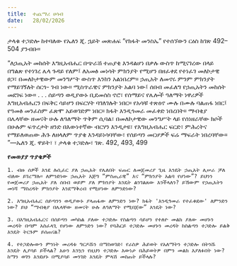 ```yaml
---
title:  ተጨማሪ ሀሳብ
date:   28/02/2026
---
```


ታላቁ ተጋድሎ ከተባለው የኤለን ጂ. ኋይት መጽሐፍ “የክፋት መንስኤ” የተሰኘውን ርዕስ ከገጽ 492–504 ያንብቡ።

“ለኃጢአት መከሰት እግዚአብሔር በጭራሽ ተጠያቂ እንዳልሆነ በቃሉ ውስጥ ከሚናገረው በላይ በግልጽ የተነገረ ሌላ ጉዳይ የለም፤ ለአመፅ መነሳት ምክንያት የሚሆን በዘፈቀደ የተነፈገ መለኮታዊ ፀጋ፣ በመለኮታዊውም መንግሥት ውስጥ እንከን አልነበረም። ኃጢአት ለመኖሩ ምንም ምክንያት የማይገኝለት ሰርጎ- ገብ ነው። ሚስጥራዊና ምክንያት አልባ ነው፤ ሰበብ መፈለግ የኃጢአትን መከሰት መደገፍ ነው። . . . ሰይጣን ወዲያውኑ ቢደመሰስ ኖሮ፣ የሰማይና የሌሎች ዓለማት ነዋሪዎች እግዚአብሔርን በፍቅር ሳይሆን በፍርሃት ባገለገሉት ነበር። የአሳቹ ተጽዕኖ ሙሉ በሙሉ ባልጠፋ ነበር፤ የዓመፅ መንፈስም ፈጽሞ አይወገድም ነበር። ክፋት እንዲጎመራ መፈቀድ ነበረበት። ማብቂያ በሌላቸው ዘመናት ሁሉ ለዓለማት ጥቅም ሲባል፣ በመለኮታዊው መንግሥት ላይ የሰነዘራቸው ክሶች በሁሉም ፍጥረታት ዘንድ በእውነተኛው ብርሃን እንዲታዩ፣ የእግዚአብሔር ፍርድ፣ ምሕረትና የማይለወጠው ሕጉ ለዘላለም ጥያቄ እንዳይነሳባቸው፣ የሰይጣን መርሆዎች ፍሬ ማፍራት ነበረባቸው። ”—ኤለን ጂ. ዋይት፣ ፣ ታላቁ ተጋድሎ፣ ገጽ. 492, 493, 499



**የመወያያ ጥያቄዎች**



`1. ብዙ ሰዎች እንደ ሉሲፈር ያለ ኃጢአት የሌለበት ፍጡር ለመጀመሪያ ጊዜ እንዴት ኃጢአት ሊሠራ ቻለ ብለው ይገረማሉ። ለምንድነው ኃጢአት እጅግ “ምስጢራዊ” እና “ምክንያት አልባ የሆነው”? ይህንን የመጀመሪያ ኃጢአት ያለ ሰበብ ወይም ያለ ምክንያት እንዴት ልንገልጸው እንችላለን? ይኸውም የኃጢአትን መነሻ ማስረዳት ምክንያት እንደማቅረብ የሚሆነው ለምንድነው?`

`2. እግዚአብሔር ሰይጣንን ወዲያውኑ ያላጠፋው ለምንድን ነው? ክፋት 'እንዲጎመራ የተፈቀደው' ለምንድን ነው? ይህ “ማብቂያ በሌላቸው ዘመናት ሁሉ ለዓለማት የሚበጀው” እንዴት ነው?`

`3. በእግዚአብሔርና በሰይጣን መካከል ያለው ተጋድሎ የስልጣን ሳይሆን የተለዮ መልክ ያለው መሆኑን መረዳት በጣም አስፈላጊ የሆነው ለምንድን ነው? የባሕርይ ተጋድሎ መሆኑን መረዳት ከስልጣን ተጋድሎ ይልቅ እንዴት ትርጉም ይሰጠናል?`

`4. የተጋድሎውን ምንነት መረዳቱ ግርዶሹን በማስወገድ፣ የራስዎ ሕይወት የአለማትን ተጋድሎ በትንሹ እንዴት ሊያሳይ ይችላል? አሁን እንኳን የዚህን ተጋድሎ እውነታ በሕይወትዎ በምን መልክ እያለፉበት ነው? ከማን ወገን እንደሆኑ በሚያሳይ መንገድ እንዴት ምላሽ መስጠት ይችላሉ?`
